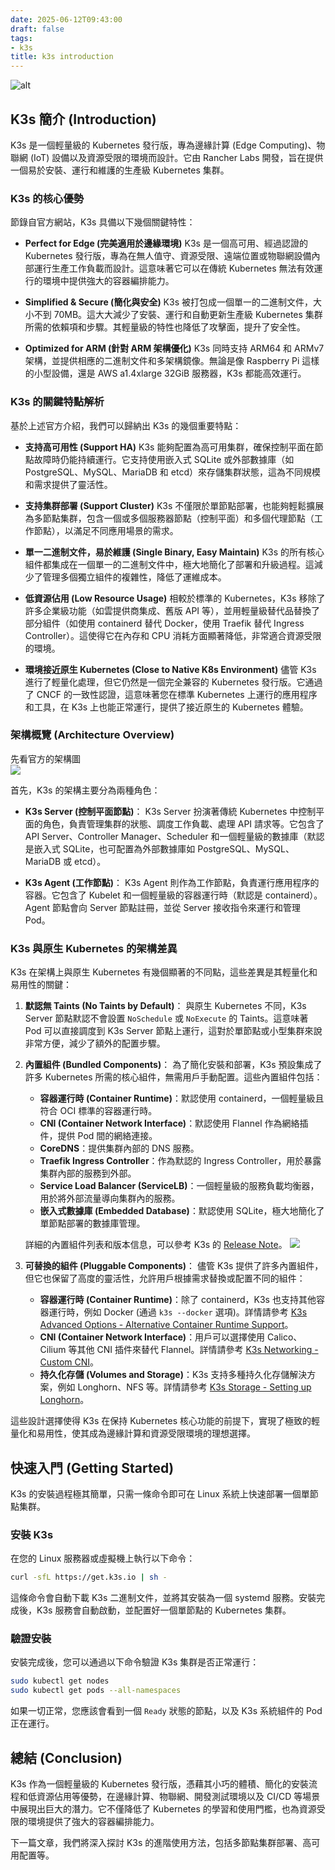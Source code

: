 ```yaml
---
date: 2025-06-12T09:43:00
draft: false
tags:
- k3s
title: k3s introduction
---
```

![alt](images/banner.png)  

<!--more-->

## K3s 簡介 (Introduction)

K3s 是一個輕量級的 Kubernetes 發行版，專為邊緣計算 (Edge Computing)、物聯網 (IoT) 設備以及資源受限的環境而設計。它由 Rancher Labs 開發，旨在提供一個易於安裝、運行和維護的生產級 Kubernetes 集群。

### K3s 的核心優勢

節錄自官方網站，K3s 具備以下幾個關鍵特性：

*   **Perfect for Edge (完美適用於邊緣環境)**
    K3s 是一個高可用、經過認證的 Kubernetes 發行版，專為在無人值守、資源受限、遠端位置或物聯網設備內部運行生產工作負載而設計。這意味著它可以在傳統 Kubernetes 無法有效運行的環境中提供強大的容器編排能力。

*   **Simplified & Secure (簡化與安全)**
    K3s 被打包成一個單一的二進制文件，大小不到 70MB。這大大減少了安裝、運行和自動更新生產級 Kubernetes 集群所需的依賴項和步驟。其輕量級的特性也降低了攻擊面，提升了安全性。

*   **Optimized for ARM (針對 ARM 架構優化)**
    K3s 同時支持 ARM64 和 ARMv7 架構，並提供相應的二進制文件和多架構鏡像。無論是像 Raspberry Pi 這樣的小型設備，還是 AWS a1.4xlarge 32GiB 服務器，K3s 都能高效運行。

### K3s 的關鍵特點解析

基於上述官方介紹，我們可以歸納出 K3s 的幾個重要特點：

*   **支持高可用性 (Support HA)**
    K3s 能夠配置為高可用集群，確保控制平面在節點故障時仍能持續運行。它支持使用嵌入式 SQLite 或外部數據庫（如 PostgreSQL、MySQL、MariaDB 和 etcd）來存儲集群狀態，這為不同規模和需求提供了靈活性。

*   **支持集群部署 (Support Cluster)**
    K3s 不僅限於單節點部署，也能夠輕鬆擴展為多節點集群，包含一個或多個服務器節點（控制平面）和多個代理節點（工作節點），以滿足不同應用場景的需求。

*   **單一二進制文件，易於維護 (Single Binary, Easy Maintain)**
    K3s 的所有核心組件都集成在一個單一的二進制文件中，極大地簡化了部署和升級過程。這減少了管理多個獨立組件的複雜性，降低了運維成本。

*   **低資源佔用 (Low Resource Usage)**
    相較於標準的 Kubernetes，K3s 移除了許多企業級功能（如雲提供商集成、舊版 API 等），並用輕量級替代品替換了部分組件（如使用 containerd 替代 Docker，使用 Traefik 替代 Ingress Controller）。這使得它在內存和 CPU 消耗方面顯著降低，非常適合資源受限的環境。

*   **環境接近原生 Kubernetes (Close to Native K8s Environment)**
    儘管 K3s 進行了輕量化處理，但它仍然是一個完全兼容的 Kubernetes 發行版。它通過了 CNCF 的一致性認證，這意味著您在標準 Kubernetes 上運行的應用程序和工具，在 K3s 上也能正常運行，提供了接近原生的 Kubernetes 體驗。

### 架構概覽 (Architecture Overview)

先看官方的架構圖  
![](images/architecture.png)

首先，K3s 的架構主要分為兩種角色：

*   **K3s Server (控制平面節點)**：
    K3s Server 扮演著傳統 Kubernetes 中控制平面的角色，負責管理集群的狀態、調度工作負載、處理 API 請求等。它包含了 API Server、Controller Manager、Scheduler 和一個輕量級的數據庫（默認是嵌入式 SQLite，也可配置為外部數據庫如 PostgreSQL、MySQL、MariaDB 或 etcd）。

*   **K3s Agent (工作節點)**：
    K3s Agent 則作為工作節點，負責運行應用程序的容器。它包含了 Kubelet 和一個輕量級的容器運行時（默認是 containerd）。Agent 節點會向 Server 節點註冊，並從 Server 接收指令來運行和管理 Pod。

### K3s 與原生 Kubernetes 的架構差異

K3s 在架構上與原生 Kubernetes 有幾個顯著的不同點，這些差異是其輕量化和易用性的關鍵：

1.  **默認無 Taints (No Taints by Default)**：
    與原生 Kubernetes 不同，K3s Server 節點默認不會設置 `NoSchedule` 或 `NoExecute` 的 Taints。這意味著 Pod 可以直接調度到 K3s Server 節點上運行，這對於單節點或小型集群來說非常方便，減少了額外的配置步驟。

2.  **內置組件 (Bundled Components)**：
    為了簡化安裝和部署，K3s 預設集成了許多 Kubernetes 所需的核心組件，無需用戶手動配置。這些內置組件包括：
    *   **容器運行時 (Container Runtime)**：默認使用 containerd，一個輕量級且符合 OCI 標準的容器運行時。
    *   **CNI (Container Network Interface)**：默認使用 Flannel 作為網絡插件，提供 Pod 間的網絡連接。
    *   **CoreDNS**：提供集群內部的 DNS 服務。
    *   **Traefik Ingress Controller**：作為默認的 Ingress Controller，用於暴露集群內部的服務到外部。
    *   **Service Load Balancer (ServiceLB)**：一個輕量級的服務負載均衡器，用於將外部流量導向集群內的服務。
    *   **嵌入式數據庫 (Embedded Database)**：默認使用 SQLite，極大地簡化了單節點部署的數據庫管理。

    詳細的內置組件列表和版本信息，可以參考 K3s 的 [Release Note](https://github.com/k3s-io/k3s/releases)。
    ![](images/release_note.png)

3.  **可替換的組件 (Pluggable Components)**：
    儘管 K3s 提供了許多內置組件，但它也保留了高度的靈活性，允許用戶根據需求替換或配置不同的組件：
    *   **容器運行時 (Container Runtime)**：除了 containerd，K3s 也支持其他容器運行時，例如 Docker (通過 `k3s --docker` 選項)。詳情請參考 [K3s Advanced Options - Alternative Container Runtime Support](https://docs.k3s.io/advanced#alternative-container-runtime-support)。
    *   **CNI (Container Network Interface)**：用戶可以選擇使用 Calico、Cilium 等其他 CNI 插件來替代 Flannel。詳情請參考 [K3s Networking - Custom CNI](https://docs.k3s.io/networking/basic-network-options#custom-cni)。
    *   **持久化存儲 (Volumes and Storage)**：K3s 支持多種持久化存儲解決方案，例如 Longhorn、NFS 等。詳情請參考 [K3s Storage - Setting up Longhorn](https://docs.k3s.io/storage#setting-up-longhorn)。

這些設計選擇使得 K3s 在保持 Kubernetes 核心功能的前提下，實現了極致的輕量化和易用性，使其成為邊緣計算和資源受限環境的理想選擇。

## 快速入門 (Getting Started)

K3s 的安裝過程極其簡單，只需一條命令即可在 Linux 系統上快速部署一個單節點集群。

### 安裝 K3s

在您的 Linux 服務器或虛擬機上執行以下命令：

```bash
curl -sfL https://get.k3s.io | sh -
```

這條命令會自動下載 K3s 二進制文件，並將其安裝為一個 systemd 服務。安裝完成後，K3s 服務會自動啟動，並配置好一個單節點的 Kubernetes 集群。

### 驗證安裝

安裝完成後，您可以通過以下命令驗證 K3s 集群是否正常運行：

```bash
sudo kubectl get nodes
sudo kubectl get pods --all-namespaces
```

如果一切正常，您應該會看到一個 `Ready` 狀態的節點，以及 K3s 系統組件的 Pod 正在運行。

## 總結 (Conclusion)

K3s 作為一個輕量級的 Kubernetes 發行版，憑藉其小巧的體積、簡化的安裝流程和低資源佔用等優勢，在邊緣計算、物聯網、開發測試環境以及 CI/CD 等場景中展現出巨大的潛力。它不僅降低了 Kubernetes 的學習和使用門檻，也為資源受限的環境提供了強大的容器編排能力。

下一篇文章，我們將深入探討 K3s 的進階使用方法，包括多節點集群部署、高可用配置等。